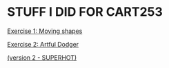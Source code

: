 # STUFF I DID FOR CART253


[Exercise 1: Moving shapes](https://marafrass.github.io/cart253/Exercises/exercise1/index.html)


[Exercise 2: Artful Dodger](https://marafrass.github.io/cart253/Exercises/exercise2/index.html)

[(version 2 - SUPERHOT)](https://marafrass.github.io/cart253/Exercises/exercise2B/index.html)
